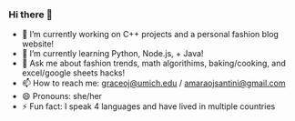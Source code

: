 ### Hi there 👋
- 🔭 I’m currently working on C++ projects and a personal fashion blog website!
- 🌱 I’m currently learning Python, Node.js, + Java!
- 💬 Ask me about fashion trends, math algorithims, baking/cooking, and excel/google sheets hacks!
- 📫 How to reach me: graceoj@umich.edu / amaraojsantini@gmail.com
- 😄 Pronouns: she/her
- ⚡ Fun fact: I speak 4 languages and have lived in multiple countries
<!--
**amaraoj/amaraoj** is a ✨ _special_ ✨ repository because its `README.md` (this file) appears on your GitHub profile.

###Here are some ideas to get you started:

###- 🔭 I’m currently working on C++ projects and a personal fashion blog website!
###- 🌱 I’m currently learning Python, Node.js, + Java!
###- 💬 Ask me about fashion trends, cracking the coding interview and C++
###- 📫 How to reach me: graceoj@umich.edu / amaraojsantini@gmail.com
###- 😄 Pronouns: she/her
###- ⚡ Fun fact: I speak 4 languages
